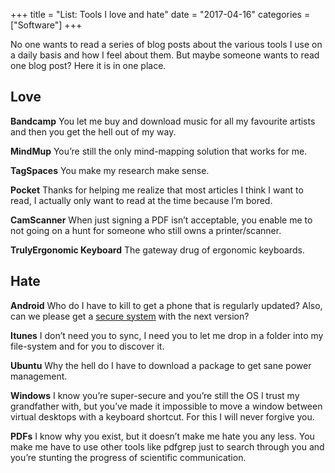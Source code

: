 +++
title = "List: Tools I love and hate"
date = "2017-04-16"
categories = ["Software"]
+++

No one wants to read a series of blog posts about the various tools I use on a daily basis and how I feel about them. But maybe someone wants to read one blog post? Here it is in one place.

## Love
**Bandcamp** You let me buy and download music for all my favourite artists and then you get the hell out of my way.

**MindMup** You’re still the only mind-mapping solution that works for me.

**TagSpaces** You make my research make sense.

**Pocket** Thanks for helping me realize that most articles I think I want to read, I actually only want to read at the time because I’m bored.

**CamScanner** When just signing a PDF isn’t acceptable, you enable me to not going on a hunt for someone who still owns a printer/scanner.

**TrulyErgonomic Keyboard** The gateway drug of ergonomic keyboards.

## Hate
**Android** Who do I have to kill to get a phone that is regularly updated? Also, can we please get a [secure system](https://blog.cryptographyengineering.com/2016/11/24/android-n-encryption/) with the next version?

**Itunes** I don’t need you to sync, I need you to let me drop in a folder into my file-system and for you to discover it.

**Ubuntu** Why the hell do I have to download a package to get sane power management.

**Windows** I know you’re super-secure and you’re still the OS I trust my grandfather with, but you’ve made it impossible to move a window between virtual desktops with a keyboard shortcut. For this I will never forgive you.

**PDFs** I know why you exist, but it doesn’t make me hate you any less. You make me have to use other tools like pdfgrep just to search through you and you’re stunting the progress of scientific communication.

